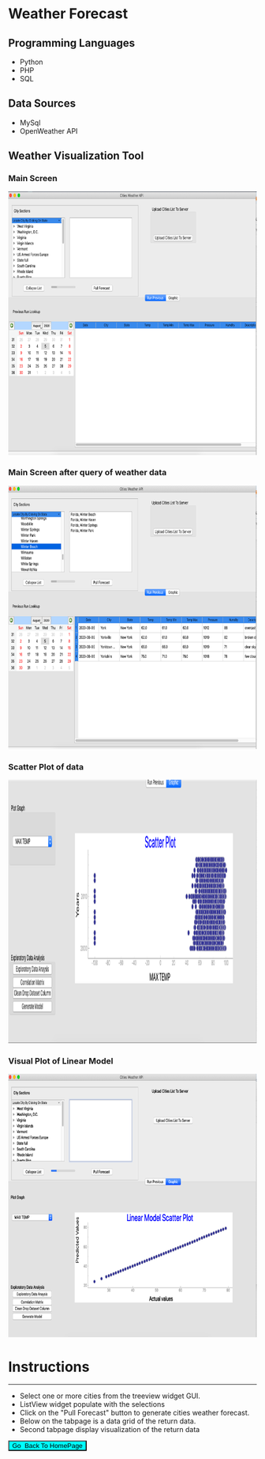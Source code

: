 # Weather Forecast


<!DOCTYPE html>

<html>
<body>

<h2>Programming Languages</h2>
<ul>
<li> Python</li>
<li> PHP </li>
<li> SQL</li>
</ul>

<H2>Data Sources</H2>

<ul>
<li> MySql</li>
<li> OpenWeather API</li>
</ul>



<h2></h2>
  <h2> Weather Visualization Tool </h2>  

<h3>Main Screen</h3>
<img src="../images/weather_api/main_scren_weather_api_empty.png" alt="Trulli" width="800" height="533">
<h3>Main Screen after query of weather data</h3>
<img src="../images/weather_api/main_screen_weather_api.png" alt="Trulli" width="800" height="533">
<h3>Scatter Plot of data</h3>
<img src="../images/weather_api/scatter_weather_api.png" alt="Trulli" width="800" height="533">
<h3>Visual Plot of Linear Model </h3>
<img src="../images/weather_api/model_linear.png" alt="Trulli" width="800" height="533">

<h1>Instructions</h1>
<hr>
<ul>
<li>  Select one or more cities from the treeview widget GUI.     </li>
<li>  ListView widget  populate with the selections  </li>
<li>  Click on the "Pull Forecast" button to generate cities weather forecast.  </li>
<li>  Below on the tabpage is a data grid of the return data. </li>
<li>  Second tabpage display visualization of the return data </li>

</ul>


<input  style="width:160;height:124; background-color:aqua"  type="button" onclick="location.href='https:/clarkec77.github.io';" value="Go  Back To HomePage" />

</body>
</html>
